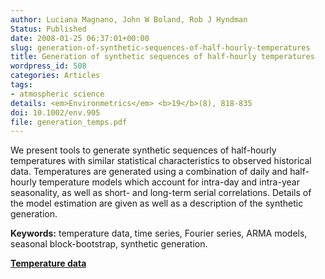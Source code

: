 ```yaml
---
author: Luciana Magnano, John W Boland, Rob J Hyndman
Status: Published
date: 2008-01-25 06:37:01+00:00
slug: generation-of-synthetic-sequences-of-half-hourly-temperatures
title: Generation of synthetic sequences of half-hourly temperatures
wordpress_id: 508
categories: Articles
tags:
- atmospheric science
details: <em>Environmetrics</em> <b>19</b>(8), 818-835
doi: 10.1002/env.905
file: generation_temps.pdf
---
```


We present tools to generate synthetic sequences of half-hourly temperatures with similar statistical characteristics to observed historical data. Temperatures are generated using a combination of daily and half-hourly temperature models which account for intra-day and intra-year seasonality, as well as short- and long-term serial correlations. Details of the model estimation are given as well as a description of the synthetic generation.

**Keywords:** temperature data, time series, Fourier series, ARMA models, seasonal block-bootstrap, synthetic generation.

**[Temperature data](https://robjhyndman.com/data/KentTown.csv)**
